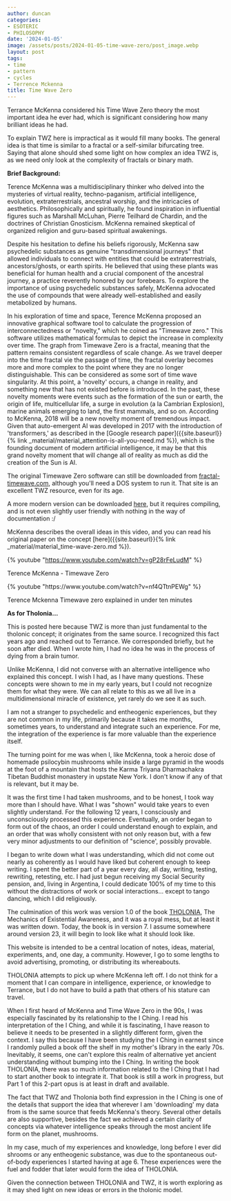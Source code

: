 ```yaml
---
author: duncan
categories:
- ESOTERIC
- PHILOSOPHY
date: '2024-01-05'
image: /assets/posts/2024-01-05-time-wave-zero/post_image.webp
layout: post
tags:
- time
- pattern
- cycles
- Terrence Mckenna
title: Time Wave Zero
---
```


Terrance McKenna considered his Time Wave Zero theory the most important idea he ever had, which is significant considering how many brilliant ideas he had. 

<!--more-->

To explain TWZ here is impractical as it would fill many books. The general idea is that time is similar to a fractal or a self-similar bifurcating tree. Saying that alone should shed some light on how complex an idea TWZ is, as we need only look at the complexity of fractals or binary math. 

**Brief Background:**

Terence McKenna was a multidisciplinary thinker who delved into the mysteries of virtual reality, techno-paganism, artificial intelligence, evolution, extraterrestrials, ancestral worship, and the intricacies of aesthetics. Philosophically and spiritually, he found inspiration in influential figures such as Marshall McLuhan, Pierre Teilhard de Chardin, and the doctrines of Christian Gnosticism. McKenna remained skeptical of organized religion and guru-based spiritual awakenings.

Despite his hesitation to define his beliefs rigorously, McKenna saw psychedelic substances as genuine "transdimensional journeys" that allowed individuals to connect with entities that could be extraterrestrials, ancestors/ghosts, or earth spirits. He believed that using these plants was beneficial for human health and a crucial component of the ancestral journey, a practice reverently honored by our forebears. To explore the importance of using psychedelic substances safely, McKenna advocated the use of compounds that were already well-established and easily metabolized by humans.

In his exploration of time and space, Terence McKenna proposed an innovative graphical software tool to calculate the progression of interconnectedness or "novelty," which he coined as "Timewave zero." This software utilizes mathematical formulas to depict the increase in complexity over time. The graph from Timewave Zero is a fractal, meaning that the pattern remains consistent regardless of scale change. As we travel deeper into the time fractal vie the passage of time, the fractal overlay becomes more and more complex to the point where they are no longer distinguishable.   This can be considered as some sort of time wave singularity. At this point, a 'novelty' occurs, a change in reality, and something new that has not existed before is introduced. In the past, these novelty moments were events such as the formation of the sun or earth, the origin of life, multicellular life, a surge in evolution (a la Cambrian Explosion), marine animals emerging to land, the first mammals, and so on. According to McKenna, 2018 will be a new novelty moment of tremendous impact. Given that auto-emergent AI was developed in 2017 with the introduction of 'transformers,' as described in the [Google research paper]({{site.baseurl}}{% link _material/material_attention-is-all-you-need.md %}), which is the founding document of modern artificial intelligence, it may be that this grand novelty moment that will change all of reality as much as did the creation of the Sun is AI.

The original Timewave Zero software can still be downloaded from [fractal-timewave.com](https://www.fractal-timewave.com/), although you'll need a DOS system to run it. That site is an excellent TWZ resource, even for its age.

A more modern version can be downloaded [here](https://github.com/kl4yfd/timewave_z3r0), but it requires compiling, and is not even slightly user friendly with nothing in the way of documentation :/

McKenna describes the overall ideas in this video, and you can read his original paper on the concept [here]({{site.baseurl}}{% link _material/material_time-wave-zero.md %}).

{% youtube "https://www.youtube.com/watch?v=gP28rFeLudM" %}
<p class="pctr-vsub">Terence McKenna - Timewave Zero</p>
{% youtube "https://www.youtube.com/watch?v=nf4QTtnPEWg" %}
<p class="pctr-vsub">Terence Mckenna Timewave zero explained in under ten minutes</p>

**As for Tholonia...**

This is posted here because TWZ is more than just fundamental to the tholonic concept; it originates from the same source. I recognized this fact years ago and reached out to Terrance. We corresponded briefly, but he soon after died. When I wrote him, I had no idea he was in the process of dying from a brain tumor.

Unlike McKenna, I did not converse with an alternative intelligence who explained this concept. I wish I had, as I have many questions. These concepts were shown to me in my early years, but I could not recognize them for what they were. We can all relate to this as we all live in a multidimensional miracle of existence, yet rarely do we see it as such.

I am not a stranger to psychedelic and entheogenic experiences, but they are not common in my life, primarily because it takes me months, sometimes years, to understand and integrate such an experience. For me, the integration of the experience is far more valuable than the experience itself.

The turning point for me was when I, like McKenna, took a heroic dose of homemade psilocybin mushrooms while inside a large pyramid in the woods at the foot of a mountain that hosts the Karma Triyana Dharmachakra Tibetan Buddhist monastery in upstate New York. I don't know if any of that is relevant, but it may be. 

It was the first time I had taken mushrooms, and to be honest, I took way more than I should have. What I was "shown" would take years to even slightly understand. For the following 12 years, I consciously and unconsciously processed this experience. Eventually, an order began to form out of the chaos, an order I could understand enough to explain, and an order that was wholly consistent with not only reason but, with a few very minor adjustments to our definition of "science', possibly provable.

I began to write down what I was understanding, which did not come out nearly as coherently as I would have liked but coherent enough to keep writing. I spent the better part of a year every day, all day, writing, testing, rewriting, retesting, etc. I had just begun receiving my Social Security pension, and, living in Argentina, I could dedicate 100% of my time to this without the distractions of work or social interactions... except to tango dancing, which I did religiously.

The culmination of this work was version 1.0 of the book [THOLONIA](/the_book), The Mechanics of Existential Awareness, and it was a royal mess, but at least it was written down. Today, the book is in version 7. I assume somewhere around version 23, it will begin to look like what it should look like.

This website is intended to be a central location of notes, ideas, material, experiments, and, one day, a community. However, I go to some lengths to avoid advertising, promoting, or distributing its whereabouts.

THOLONIA attempts to pick up where McKenna left off. I do not think for a moment that I can compare in intelligence, experience, or knowledge to Terrance, but I do not have to build a path that others of his stature can travel. 

When I first heard of McKenna and Time Wave Zero in the 90s, I was especially fascinated by its relationship to the I Ching. I read his interpretation of the I Ching, and while it is fascinating, I have reason to believe it needs to be presented in a slightly different form, given the context. I say this because I have been studying the I Ching in earnest since I randomly pulled a book off the shelf in my mother's library in the early 70s. Inevitably, it seems, one can't explore this realm of alternative yet ancient understanding without bumping into the I Ching. In writing the book THOLONIA, there was so much information related to the I Ching that I had to start another book to integrate it. That book is still a work in progress, but Part 1 of this 2-part opus is at least in draft and available.

The fact that TWZ and Tholonia both find expression in the I Ching is one of the details that support the idea that wherever I am 'downloading' my data from is the same source that feeds McKenna's theory. Several other details are also supportive, besides the fact we achieved a certain clarity of concepts via whatever intelligence speaks through the most ancient life form on the planet, mushrooms.

In my case, much of my experiences and knowledge, long before I ever did shrooms or any entheogenic substance, was due to the spontaneous out-of-body experiences I started having at age 6.   These experiences were the fuel and fodder that later would form the idea of THOLONIA.

Given the connection between THOLONIA and TWZ, it is worth exploring as it may shed light on new ideas or errors in the tholonic model.